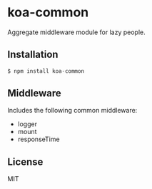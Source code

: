 
# koa-common

  Aggregate middleware module for lazy people.

## Installation

```js
$ npm install koa-common
```

## Middleware

  Includes the following common middleware:

  - logger
  - mount
  - responseTime

## License

  MIT